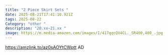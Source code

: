 ```yaml
---
title: "2 Piece Skirt Sets "
date: 2025-08-21T17:41:10.921Z
tags: 2025-08-22
Category: "other "
description: "20.xx~21.xx "
image: https://m.media-amazon.com/images/I/417qqcQV4CL._SR400,400_.jpg
---
```

https://amzlink.to/az0sAOYtCWptt     AD